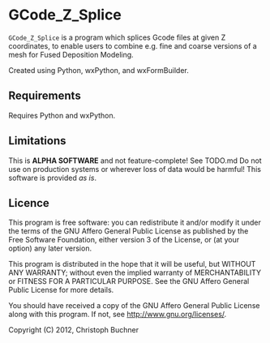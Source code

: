 # GCode_Z_Splice

`GCode_Z_Splice` is a program which splices Gcode files at given Z coordinates, 
to enable users to combine e.g. fine and coarse versions of a mesh for Fused 
Deposition Modeling.

Created using Python, wxPython, and wxFormBuilder.

## Requirements

Requires Python and wxPython.

## Limitations

This is **ALPHA SOFTWARE** and not feature-complete! 
See TODO.md
Do not use on production systems or wherever loss of data would be harmful!
This software is provided *as is*. 

## Licence

This program is free software: you can redistribute it and/or modify
it under the terms of the GNU Affero General Public License as
published by the Free Software Foundation, either version 3 of the
License, or (at your option) any later version.

This program is distributed in the hope that it will be useful,
but WITHOUT ANY WARRANTY; without even the implied warranty of
MERCHANTABILITY or FITNESS FOR A PARTICULAR PURPOSE.  See the
GNU Affero General Public License for more details.

You should have received a copy of the GNU Affero General Public License
along with this program.  If not, see <http://www.gnu.org/licenses/>.

Copyright (C) 2012, Christoph Buchner
